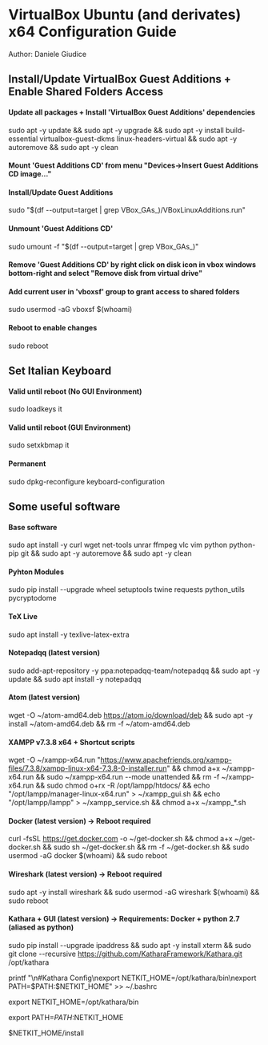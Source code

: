 # VirtualBox Ubuntu (and derivates) x64 Configuration Guide

Author: Daniele Giudice

## Install/Update VirtualBox Guest Additions + Enable Shared Folders Access

#### Update all packages + Install 'VirtualBox Guest Additions' dependencies
sudo apt -y update && sudo apt -y upgrade && sudo apt -y install build-essential virtualbox-guest-dkms linux-headers-virtual && sudo apt -y autoremove && sudo apt -y clean

#### Mount 'Guest Additions CD' from menu "Devices->Insert Guest Additions CD image..."

#### Install/Update Guest Additions
sudo "$(df --output=target | grep VBox_GAs_)/VBoxLinuxAdditions.run"

#### Unmount 'Guest Additions CD'
sudo umount -f "$(df --output=target | grep VBox_GAs_)"

#### Remove 'Guest Additions CD' by right click on disk icon in vbox windows bottom-right and select "Remove disk from virtual drive"

#### Add current user in 'vboxsf' group to grant access to shared folders
sudo usermod -aG vboxsf $(whoami)

#### Reboot to enable changes
sudo reboot

## Set Italian Keyboard

#### Valid until reboot (No GUI Environment)
sudo loadkeys it

#### Valid until reboot (GUI Environment)
sudo setxkbmap it

#### Permanent
sudo dpkg-reconfigure keyboard-configuration

## Some useful software

#### Base software
sudo apt install -y curl wget net-tools unrar ffmpeg vlc vim python python-pip git && sudo apt -y autoremove && sudo apt -y clean

#### Pyhton Modules
sudo pip install --upgrade wheel setuptools twine requests python_utils pycryptodome

#### TeX Live
sudo apt install -y texlive-latex-extra

#### Notepadqq (latest version)
sudo add-apt-repository -y ppa:notepadqq-team/notepadqq && sudo apt -y update && sudo apt install -y notepadqq

#### Atom (latest version)
wget -O ~/atom-amd64.deb https://atom.io/download/deb && sudo apt -y install ~/atom-amd64.deb && rm -f ~/atom-amd64.deb

#### XAMPP v7.3.8 x64 + Shortcut scripts
wget -O ~/xampp-x64.run "https://www.apachefriends.org/xampp-files/7.3.8/xampp-linux-x64-7.3.8-0-installer.run" && chmod a+x ~/xampp-x64.run && sudo ~/xampp-x64.run --mode unattended && rm -f ~/xampp-x64.run && sudo chmod o+rx -R /opt/lampp/htdocs/ && echo "/opt/lampp/manager-linux-x64.run" > ~/xampp_gui.sh && echo "/opt/lampp/lampp" > ~/xampp_service.sh && chmod a+x ~/xampp_*.sh

#### Docker (latest version) -> Reboot required
curl -fsSL https://get.docker.com -o ~/get-docker.sh && chmod a+x ~/get-docker.sh && sudo sh ~/get-docker.sh && rm -f ~/get-docker.sh && sudo usermod -aG docker $(whoami) && sudo reboot

#### Wireshark (latest version) -> Reboot required
sudo apt -y install wireshark && sudo usermod -aG wireshark $(whoami) && sudo reboot

#### Kathara + GUI (latest version) -> Requirements: Docker + python 2.7 (aliased as python)
sudo pip install --upgrade ipaddress && sudo apt -y install xterm && sudo git clone --recursive https://github.com/KatharaFramework/Kathara.git /opt/kathara

printf "\n#Kathara Config\nexport NETKIT_HOME=/opt/kathara/bin\nexport PATH=\$PATH:\$NETKIT_HOME" >> ~/.bashrc

export NETKIT_HOME=/opt/kathara/bin

export PATH=$PATH:$NETKIT_HOME

$NETKIT_HOME/install
